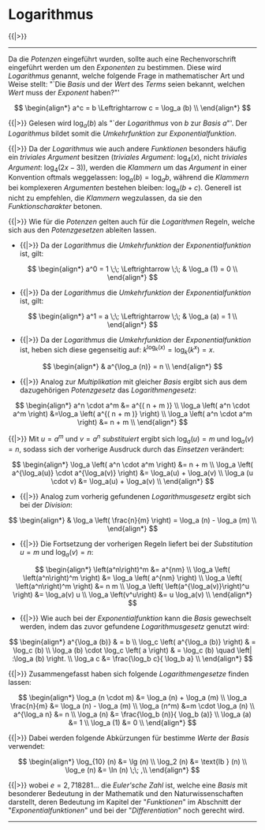 <!--
version:  0.0.1
language: de
narrator: Deutsch Female

@style
main > *:not(:last-child) {
  margin-bottom: 3rem;
}

input {
    text-align: center;
}

.flex-container {
    display: flex;
    flex-wrap: wrap;
    align-items: stretch;
    gap: 20px;
}

.flex-child {
    flex: 1;
    min-width: 350px;
    margin-right: 20px;
}

@media (max-width: 400px) {
    .flex-child {
        flex: 100%;
        margin-right: 0;
    }
}
@end

formula: \carry   \textcolor{red}{\scriptsize #1}
formula: \digit   \rlap{\carry{#1}}\phantom{#2}#2
formula: \permil  \text{‰}

import: https://raw.githubusercontent.com/LiaTemplates/Tikz-Jax/main/README.md

script: https://cdn.jsdelivr.net/gh/LiaTemplates/Tikz-Jax@main/dist/index.js


tags: Erklärung, Logarithmus

comment: In diesem Abschnitt wird der Logarithmus ausführlich erklärt.

author: Martin Lommatzsch

-->

# Logarithmus


{{|>}}
**********************



Da die *Potenzen* eingeführt wurden, sollte auch eine Rechenvorschrift eingeführt werden um den *Exponenten* zu bestimmen. Diese wird *Logarithmus* genannt, welche folgende Frage in mathematischer Art und Weise stellt: "`Die *Basis* und der *Wert* des *Terms* seien bekannt, welchen *Wert* muss der *Exponent* haben?"'



$$
\begin{align*}
a^c = b  \Leftrightarrow c = \log_a (b) \\  
\end{align*}
$$


{{|>}} Gelesen wird $\log_a (b)$ als "`der *Logarithmus* von $b$ zur *Basis* $a$"'. Der *Logarithmus* bildet somit die *Umkehrfunktion* zur *Exponentialfunktion*. 

{{|>}} Da der *Logarithmus* wie auch andere *Funktionen* besonders häufig ein *triviales Argument* besitzen (*triviales Argument*: $\log_4(x)$, nicht *triviales Argument*: $\log_4(2x-3)$), werden die *Klammern* um das *Argument* in einer Konvention oftmals weggelassen: $\log_a(b)=\log_a b$, während die *Klammern* bei komplexeren *Argumenten* bestehen bleiben: $\log_a(b+c)$. Generell ist nicht zu empfehlen, die *Klammern* wegzulassen, da sie den *Funktionscharakter* betonen.



{{|>}} Wie für die *Potenzen* gelten auch für die *Logarithmen* Regeln, welche sich aus den *Potenzgesetzen* ableiten lassen.


+ {{|>}} Da der *Logarithmus* die *Umkehrfunktion* der *Exponentialfunktion* ist, gilt:


$$
\begin{align*}
 a^0 = 1 \;\; \Leftrightarrow \;\; & \log_a (1) = 0 \\
\end{align*}
$$


+ {{|>}} Da der *Logarithmus* die *Umkehrfunktion* der *Exponentialfunktion* ist, gilt:


$$
\begin{align*}
 a^1 = a \;\; \Leftrightarrow \;\; & \log_a (a) = 1 \\
\end{align*}
$$

+ {{|>}} Da der *Logarithmus* die *Umkehrfunktion* der *Exponentialfunktion* ist, heben sich diese gegenseitig auf: $k^{\log_k(x)} = \log_k(k^x) = x$.


$$
\begin{align*}
  & a^{\log_a (n)} = n \\
\end{align*}
$$


+ {{|>}} Analog zur *Multiplikation* mit gleicher *Basis* ergibt sich aus dem dazugehörigen *Potenzgesetz* das *Logarithmengesetz*:


$$
\begin{align*}
   a^n \cdot a^m &= a^{( n + m )} \\
  \log_a \left( a^n \cdot a^m \right) &=\log_a \left( a^{( n + m )} \right)  \\
  \log_a \left( a^n \cdot a^m \right) &= n + m   \\
\end{align*}
$$


{{|>}} Mit $u=a^m$ und $v=a^n$ *substituiert* ergibt sich $\log_a(u) = m$ und $\log_a(v) = n$, sodass sich der vorherige Ausdruck durch das *Einsetzen* verändert:


$$
\begin{align*}
  \log_a \left( a^n \cdot a^m \right) &=  n + m    \\
  \log_a \left( a^{\log_a(u)} \cdot a^{\log_a(v)} \right) &=  \log_a(u)  +  \log_a(v)   \\
   \log_a (u \cdot v) &= \log_a(u)  +  \log_a(v)  \\
\end{align*}
$$


+ {{|>}} Analog zum vorherig gefundenen *Logarithmusgesetz* ergibt sich bei der *Division*:


$$
\begin{align*}
  &   \log_a \left( \frac{n}{m} \right) = \log_a (n) - \log_a (m) \\
\end{align*}
$$

+ {{|>}} Die Fortsetzung der vorherigen Regeln liefert bei der *Substitution* $u = m$ und $\log_a(v) = n$:


$$
\begin{align*}
    \left(a^n\right)^m &= a^{nm} \\
  \log_a  \left(  \left(a^n\right)^m \right) &= \log_a  \left( a^{nm} \right) \\
  \log_a  \left(  \left(a^n\right)^m \right) &=  n   m   \\ 
  \log_a  \left(  \left(a^{\log_a(v)}\right)^u \right) &=  \log_a(v)   u   \\ 
   \log_a \left(v^u\right) &= u \log_a(v) \\
\end{align*}
$$


+ {{|>}} Wie auch bei der *Exponentialfunktion* kann die *Basis* gewechselt werden, indem das zuvor gefundene *Logarithmusgesetz* genutzt wird:


$$
\begin{align*}
    a^{\log_a (b)} & =  b  \\
  \log_c \left(  a^{\log_a (b)}  \right) & = \log_c (b)  \\
  \log_a (b) \cdot \log_c \left(  a  \right) & = \log_c (b) \quad \left| :\log_a (b)   \right. \\
   \log_a c &= \frac{\log_b c}{ \log_b a} \\
\end{align*}
$$




{{|>}} Zusammengefasst haben sich folgende *Logarithmengesetze* finden lassen:





$$
\begin{align*}
   \log_a (n \cdot m) &= \log_a (n) + \log_a (m) \\
    \log_a \frac{n}{m} &= \log_a (n) - \log_a (m) \\
   \log_a (n^m) &=m \cdot \log_a (n) \\
   a^{\log_a n} &= n \\
   \log_a (n) &= \frac{\log_b (n)}{ \log_b (a)} \\
   \log_a (a) &= 1 \\
   \log_a (1) &= 0 \\
\end{align*}
$$


{{|>}} Dabei werden folgende Abkürzungen für bestimme *Werte* der *Basis* verwendet: 



$$
\begin{align*}
   \log_{10} (n) &= \lg (n) \\
   \log_2 (n) &= \text{lb } (n) \\
   \log_e (n) &= \ln (n) \;\; ,\\
\end{align*}
$$

{{|>}} wobei $e=2,718281...$ die *Euler'sche Zahl* ist, welche eine *Basis* mit besonderer Bedeutung in der Mathematik und den Naturwissenschaften darstellt, deren Bedeutung im Kapitel der "*Funktionen*" im Abschnitt der "*Exponentialfunktionen*" und bei der "*Differentiation*" noch gerecht wird.





**********************
